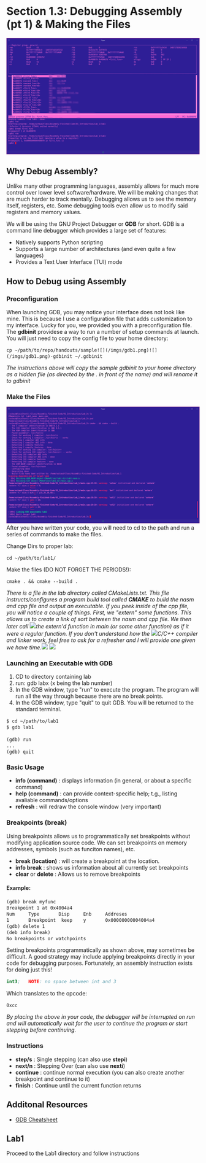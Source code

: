 # Section 1.3: Debugging Assembly (pt 1) & Making the Files

![](/imgs/gdb4.png)

## Why Debug Assembly?

Unlike many other programming languages, assembly allows for much more control over lower level software/hardware. We will be making changes that are much harder to track mentally. Debugging allows us to see the memory itself, registers, etc. Some debugging tools even allow us to modify said registers and memory values. 

We will be using the GNU Project Debugger or **GDB** for short. GDB is a command line debugger which provides a large set of features:
* Natively supports Python scripting
* Supports a large number of architectures (and even quite a few languages)
* Provides a Text User Interface (TUI) mode

## How to Debug using Assembly

### Preconfiguration
When launching GDB, you may notice your interface does not look like mine. This is because I use a configuration file that adds customization to my interface. Lucky for you, we provided you with a preconfiguration file. The **gdbinit** providese a way to run a number of setup commands at launch. You will just need to copy the config file to your home directory:
```
cp ~/path/to/repo/handouts/sample![](/imgs/gdb1.png)![](/imgs/gdb1.png)-gdbinit ~/.gdbinit
```
*The instructions above will copy the sample gdbinit to your home directory as a hidden file (as directed by the . in front of the name) and will rename it to gdbinit*

### Make the Files
![](/imgs/build.png)
After you have written your code, you will need to cd to the path and run a series of commands to make the files. 

Change Dirs to proper lab:
```
cd ~/path/to/lab1/
```

Make the files (DO NOT FORGET THE PERIODS!):
```
cmake . && cmake --build .
```
*There is a file in the lab directory called CMakeLists.txt. This file instructs/configures a program build tool called **CMAKE** to build the nasm and cpp file and output an executable. If you peek inside of the cpp file, you will notice a couple of things. First, we "extern" some functions. This allows us to create a link of sort between the nasm and cpp file. We then later call ![](/imgs/gdb1.png)the extern'd function in main (or some other function) as if it were a regular function. If you don't understand how the ![](/imgs/gdb1.png)C/C++ compiler and linker work, feel free to ask for a refresher and I will provide one given we have time.*![](/imgs/gdb1.png)
![](/imgs/gdb1.png)
### Launching an Executable with GDB
1. CD to directory containing lab
2. run: gdb labx (x being the lab number)
3. In the GDB window, type "run" to execute the program. The program will run all the way through because there are no break points. 
4. In the GDB window, type "quit" to quit GDB. You will be returned to the standard terminal. 
```
$ cd ~/path/to/lab1
$ gdb lab1

(gdb) run
...
(gdb) quit
```

### Basic Usage
* **info (command)** : displays information (in general, or about a specific command)
* **help (command)** : can provide context-specific help; t.g., listing avaliable commands/options
* **refresh** : will redraw the console window (very important)

### Breakpoints (break)
Using breakpoints allows us to programmatically set breakpoints without modifying application source code. We can set breakpoints on memory addresses, symbols (such as funciton names), etc. 
* **break (location)** : will create a breakpoint at the location. 
* **info break** : shows us information about all currently set breakpoints
* **clear** or **delete** : Allows us to remove breakpoints

#### Example:
```
(gdb) break myfunc
Breakpoint 1 at 0x4004a4
Num     Type       Disp     Enb     Addreses
1       Breakpoint  keep    y       0x00000000004004a4
(gdb) delete 1
(deb info break)
No breakpoints or watchpoints
```

Setting breakpoints programmatically as shown above, may sometimes be difficult. A good strategy may include applying breakpoints directly in your code for debugging purposes. Fortunately, an assembly instruction exists for doing just this!
```nasm
int3;   NOTE: no space between int and 3
```
Which translates to the opcode:
```nasm
0xcc
```
*By placing the above in your code, the debugger will be interrupted on run and will automatically wait for the user to continue the program or start stepping before continuing.*

### Instructions
* **step/s** : Single stepping (can also use **stepi**)
* **next/n** : Stepping Over (can also use **nexti**)
* **continue** : continue normal execution (you can also create another breakpoint and continue to it)
* **finish** : Continue until the current function returns

## Additonal Resources
* [GDB Cheatsheet](http://www.yolinux.com/TUTORIALS/GDB-Commands.html)

## Lab1
Proceed to the Lab1 directory and follow instructions